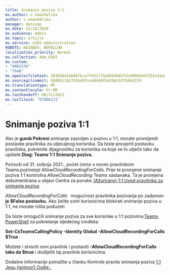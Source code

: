 ```yaml
---
title: Snimanje poziva 1:1
ms.author: v-smandalika
author: v-smandalika
manager: dansimp
ms.date: 12/18/2020
ms.audience: Admin
ms.topic: article
ms.service: o365-administration
ROBOTS: NOINDEX, NOFOLLOW
localization_priority: Normal
ms.collection: Adm_O365
ms.custom:
- "9002530"
- "7648"
ms.openlocfilehash: 29383643e6867bca7fd31774a9594b82fdc080bb0e7254141e8c883ad861075e
ms.sourcegitcommit: 920051182781bd97ce4d4d6fbd268cb37b84d239
ms.translationtype: MT
ms.contentlocale: hr-HR
ms.lasthandoff: 08/11/2021
ms.locfileid: "57886131"
---
```

# <a name="11-call-recording"></a>Snimanje poziva 1:1

Ako je **gumb Pokreni** snimanje zasivljen u pozivu u 1:1, morate promijeniti postavke pravilnika za utjecajnog korisnika. Da biste provjerili postavku pravilnika, pokrenite dijagnostiku za korisnika na koje se to utječe tako da upišete **Diag: Teams 1:1 Snimanje poziva.**     

Počevši od 31. svibnja 2021., počet ćemo s novim pravilnikom Teams *pozivanja AllowCloudRecordingForCalls*. Prije te promjene snimanje poziva 1:1 kontrolira *AllowCloudRecording Teams* sastanaka. Ta je promjena dokumentirana u objavi Centra za poruke: [(Ažurirano) 1:1 Uvod pravilnika za snimanje poziva](https://portal.microsoft.com/Adminportal/Home?ref=MessageCenter/:/messages/MC238796).  

*AllowCloudRecordingForCalls*   mogućnost pravilnika pozivanja po zadanom **je $False postavku.** Ako želite svim korisnicima blokirati snimanje poziva u 1:1, ne morate ništa poduzeti.  

Da biste omogućili snimanje poziva za sve korisnike u 1:1 pozivima [Teams PowerShell](https://docs.microsoft.com/microsoftteams/teams-powershell-install) za pokretanje sljedećeg cmdleta: 

**Set-CsTeamsCallingPolicy -Identity Global -AllowCloudRecordingForCalls $True** 

Možete i stvoriti novi pravilnik i postaviti **-AllowCloudRecordingForCalls** **tako da $true** i dodijeliti taj pravilnik korisnicima. 

Dodatne informacije potražite u članku Kontrole pravila snimanja poziva [1:1 Jesu (gotovo!) Ovdje .](https://techcommunity.microsoft.com/t5/microsoft-teams-support/1-1-call-recording-policy-controls-are-almost-here/ba-p/2217668)
